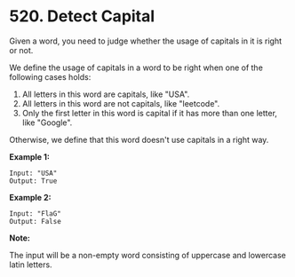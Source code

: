 # 520. Detect Capital

Given a word, you need to judge whether the usage of capitals in it is right or not.

We define the usage of capitals in a word to be right when one of the following cases holds:

1. All letters in this word are capitals, like "USA".
2. All letters in this word are not capitals, like "leetcode".
3. Only the first letter in this word is capital if it has more than one letter, like "Google".

Otherwise, we define that this word doesn't use capitals in a right way.

**Example 1:**
    
    Input: "USA"
    Output: True

**Example 2:**
    
    Input: "FlaG"
    Output: False

**Note:** 

The input will be a non-empty word consisting of uppercase and lowercase latin letters. 